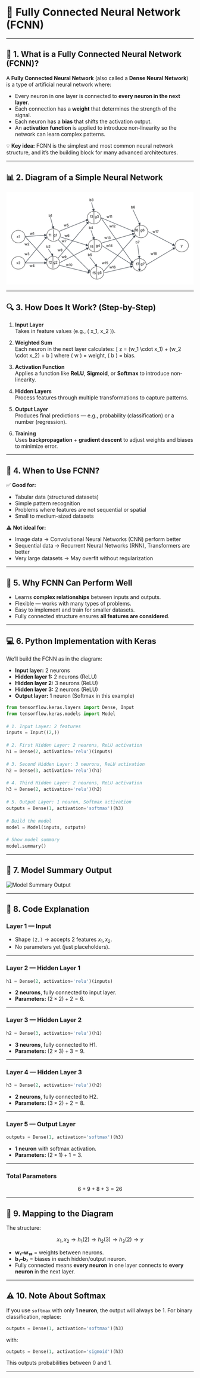 
# 🧠 Fully Connected Neural Network (FCNN)

---

## 📌 1. What is a Fully Connected Neural Network (FCNN)?

A **Fully Connected Neural Network** (also called a **Dense Neural Network**) is a type of artificial neural network where:

- Every neuron in one layer is connected to **every neuron in the next layer**.
- Each connection has a **weight** that determines the strength of the signal.
- Each neuron has a **bias** that shifts the activation output.
- An **activation function** is applied to introduce non-linearity so the network can learn complex patterns.

💡 **Key idea:** FCNN is the simplest and most common neural network structure, and it’s the building block for many advanced architectures.

---

## 📊 2. Diagram of a Simple Neural Network

![Simple Neural Network Diagram](https://github.com/Mahfuzar148/Artificial-Intelligence-Lab/blob/main/Assignment1/simple%20neural%20network.png)

---

## 🔍 3. How Does It Work? (Step-by-Step)

1. **Input Layer**  
   Takes in feature values (e.g., \( x_1, x_2 \)).

2. **Weighted Sum**  
   Each neuron in the next layer calculates:
   \[
   z = (w_1 \cdot x_1) + (w_2 \cdot x_2) + b
   \]
   where \( w \) = weight, \( b \) = bias.

3. **Activation Function**  
   Applies a function like **ReLU**, **Sigmoid**, or **Softmax** to introduce non-linearity.

4. **Hidden Layers**  
   Process features through multiple transformations to capture patterns.

5. **Output Layer**  
   Produces final predictions — e.g., probability (classification) or a number (regression).

6. **Training**  
   Uses **backpropagation** + **gradient descent** to adjust weights and biases to minimize error.

---

## 🎯 4. When to Use FCNN?

✅ **Good for:**
- Tabular data (structured datasets)
- Simple pattern recognition
- Problems where features are not sequential or spatial
- Small to medium-sized datasets

⚠️ **Not ideal for:**
- Image data → Convolutional Neural Networks (CNN) perform better
- Sequential data → Recurrent Neural Networks (RNN), Transformers are better
- Very large datasets → May overfit without regularization

---

## 🚀 5. Why FCNN Can Perform Well

- Learns **complex relationships** between inputs and outputs.
- Flexible — works with many types of problems.
- Easy to implement and train for smaller datasets.
- Fully connected structure ensures **all features are considered**.

---

## 💻 6. Python Implementation with Keras

We’ll build the FCNN as in the diagram:
- **Input layer:** 2 neurons
- **Hidden layer 1:** 2 neurons (ReLU)
- **Hidden layer 2:** 3 neurons (ReLU)
- **Hidden layer 3:** 2 neurons (ReLU)
- **Output layer:** 1 neuron (Softmax in this example)

```python
from tensorflow.keras.layers import Dense, Input
from tensorflow.keras.models import Model

# 1. Input Layer: 2 features
inputs = Input((2,))

# 2. First Hidden Layer: 2 neurons, ReLU activation
h1 = Dense(2, activation='relu')(inputs)

# 3. Second Hidden Layer: 3 neurons, ReLU activation
h2 = Dense(3, activation='relu')(h1)

# 4. Third Hidden Layer: 2 neurons, ReLU activation
h3 = Dense(2, activation='relu')(h2)

# 5. Output Layer: 1 neuron, Softmax activation
outputs = Dense(1, activation='softmax')(h3)

# Build the model
model = Model(inputs, outputs)

# Show model summary
model.summary()
````

---

## 📄 7. Model Summary Output

![Model Summary Output](https://github.com/Mahfuzar148/Artificial-Intelligence-Lab/blob/main/Assignment1/simple%20neural%20network%20output.png)

---

## 🧮 8. Code Explanation

### **Layer 1 — Input**

* Shape `(2,)` → accepts 2 features $x_1, x_2$.
* No parameters yet (just placeholders).

---

### **Layer 2 — Hidden Layer 1**

```python
h1 = Dense(2, activation='relu')(inputs)
```

* **2 neurons**, fully connected to input layer.
* **Parameters:** $(2 \times 2) + 2 = 6$.

---

### **Layer 3 — Hidden Layer 2**

```python
h2 = Dense(3, activation='relu')(h1)
```

* **3 neurons**, fully connected to H1.
* **Parameters:** $(2 \times 3) + 3 = 9$.

---

### **Layer 4 — Hidden Layer 3**

```python
h3 = Dense(2, activation='relu')(h2)
```

* **2 neurons**, fully connected to H2.
* **Parameters:** $(3 \times 2) + 2 = 8$.

---

### **Layer 5 — Output Layer**

```python
outputs = Dense(1, activation='softmax')(h3)
```

* **1 neuron** with softmax activation.
* **Parameters:** $(2 \times 1) + 1 = 3$.

---

### **Total Parameters**

$$
6 + 9 + 8 + 3 = 26
$$

---

## 🔗 9. Mapping to the Diagram

The structure:

$$
x_1, x_2 \rightarrow h_1(2) \rightarrow h_2(3) \rightarrow h_3(2) \rightarrow y
$$

* **w₁–w₁₈** = weights between neurons.
* **b₁–b₇** = biases in each hidden/output neuron.
* Fully connected means **every neuron** in one layer connects to **every neuron** in the next layer.

---

## ⚠️ 10. Note About Softmax

If you use `softmax` with only **1 neuron**, the output will always be 1.
For binary classification, replace:

```python
outputs = Dense(1, activation='softmax')(h3)
```

with:

```python
outputs = Dense(1, activation='sigmoid')(h3)
```

This outputs probabilities between 0 and 1.

---


```
